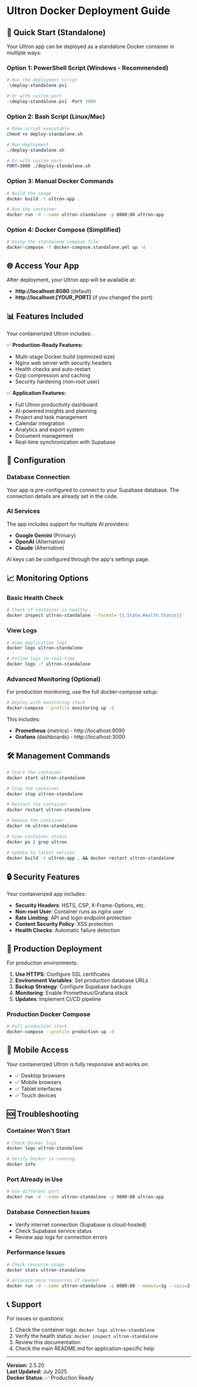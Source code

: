 # Ultron Docker Deployment Guide

## 🚀 Quick Start (Standalone)

Your Ultron app can be deployed as a standalone Docker container in multiple ways:

### Option 1: PowerShell Script (Windows - Recommended)
```powershell
# Run the deployment script
.\deploy-standalone.ps1

# Or with custom port
.\deploy-standalone.ps1 -Port 3000
```

### Option 2: Bash Script (Linux/Mac)
```bash
# Make script executable
chmod +x deploy-standalone.sh

# Run deployment
./deploy-standalone.sh

# Or with custom port
PORT=3000 ./deploy-standalone.sh
```

### Option 3: Manual Docker Commands
```bash
# Build the image
docker build -t ultron-app .

# Run the container
docker run -d --name ultron-standalone -p 8080:80 ultron-app
```

### Option 4: Docker Compose (Simplified)
```bash
# Using the standalone compose file
docker-compose -f docker-compose.standalone.yml up -d
```

## 🌐 Access Your App

After deployment, your Ultron app will be available at:
- **http://localhost:8080** (default)
- **http://localhost:[YOUR_PORT]** (if you changed the port)

## 📊 Features Included

Your containerized Ultron includes:

✅ **Production-Ready Features:**
- Multi-stage Docker build (optimized size)
- Nginx web server with security headers
- Health checks and auto-restart
- Gzip compression and caching
- Security hardening (non-root user)

✅ **Application Features:**
- Full Ultron productivity dashboard
- AI-powered insights and planning
- Project and task management
- Calendar integration
- Analytics and export system
- Document management
- Real-time synchronization with Supabase

## 🔧 Configuration

### Database Connection
Your app is pre-configured to connect to your Supabase database. The connection details are already set in the code.

### AI Services
The app includes support for multiple AI providers:
- **Google Gemini** (Primary)
- **OpenAI** (Alternative)  
- **Claude** (Alternative)

AI keys can be configured through the app's settings page.

## 📈 Monitoring Options

### Basic Health Check
```bash
# Check if container is healthy
docker inspect ultron-standalone --format='{{.State.Health.Status}}'
```

### View Logs
```bash
# View application logs
docker logs ultron-standalone

# Follow logs in real-time
docker logs -f ultron-standalone
```

### Advanced Monitoring (Optional)
For production monitoring, use the full docker-compose setup:
```bash
# Deploy with monitoring stack
docker-compose --profile monitoring up -d
```

This includes:
- **Prometheus** (metrics) - http://localhost:9090
- **Grafana** (dashboards) - http://localhost:3000

## 🛠️ Management Commands

```bash
# Start the container
docker start ultron-standalone

# Stop the container  
docker stop ultron-standalone

# Restart the container
docker restart ultron-standalone

# Remove the container
docker rm ultron-standalone

# View container status
docker ps | grep ultron

# Update to latest version
docker build -t ultron-app . && docker restart ultron-standalone
```

## 🔒 Security Features

Your containerized app includes:

- **Security Headers**: HSTS, CSP, X-Frame-Options, etc.
- **Non-root User**: Container runs as nginx user
- **Rate Limiting**: API and login endpoint protection
- **Content Security Policy**: XSS protection
- **Health Checks**: Automatic failure detection

## 🚀 Production Deployment

For production environments:

1. **Use HTTPS**: Configure SSL certificates
2. **Environment Variables**: Set production database URLs
3. **Backup Strategy**: Configure Supabase backups
4. **Monitoring**: Enable Prometheus/Grafana stack
5. **Updates**: Implement CI/CD pipeline

### Production Docker Compose
```bash
# Full production stack
docker-compose --profile production up -d
```

## 📱 Mobile Access

Your containerized Ultron is fully responsive and works on:
- ✅ Desktop browsers
- ✅ Mobile browsers  
- ✅ Tablet interfaces
- ✅ Touch devices

## 🆘 Troubleshooting

### Container Won't Start
```bash
# Check Docker logs
docker logs ultron-standalone

# Verify Docker is running
docker info
```

### Port Already in Use
```bash
# Use different port
docker run -d --name ultron-standalone -p 9090:80 ultron-app
```

### Database Connection Issues
- Verify internet connection (Supabase is cloud-hosted)
- Check Supabase service status
- Review app logs for connection errors

### Performance Issues
```bash
# Check resource usage
docker stats ultron-standalone

# Allocate more resources if needed
docker run -d --name ultron-standalone -p 8080:80 --memory=1g --cpus=2 ultron-app
```

## 📞 Support

For issues or questions:
1. Check the container logs: `docker logs ultron-standalone`
2. Verify the health status: `docker inspect ultron-standalone`
3. Review this documentation
4. Check the main README.md for application-specific help

---

**Version:** 2.5.20  
**Last Updated:** July 2025  
**Docker Status:** ✅ Production Ready 